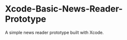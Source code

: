 Xcode-Basic-News-Reader-Prototype
=================================

A simple news reader prototype built with Xcode.
